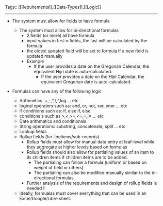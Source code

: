 Tags:: [[Requirements]],[[Data-Types]],[[Logic]]
_________________
- The system must allow for fields to have formula
	- The system must allow for bi-directional formulas
		- 2 fields (or more) all have formula
		- input values in first n fields, the last will be calculated by the formula
		- the oldest updated field will be set to formula if a new field is updated manually
		- Example
			- If the user provides a date on the Gregorian Calendar, the equivalent Hijri date is auto-calculated.
				- If the user provides a date on the Hijri Calendar, the equivalent Gregorian date is auto-calculated.

- Formulas can have any of the following logic
	- Arithmetics: +,-,*,/,^,log ... etc
	- logical operators such as: and, or, not, xor, xnor ... etc
	- if conditions such as: if, else if, else
	- conditionals such as >,<,>=,<=,=,!= ... etc
	- Date arithmatics and conditionals
	- String operations: substring, concatenate, split ... etc
	- Lookup fields
	- Rollup fields (for lineitems/sub-records)
		- Rollup fields must allow for manual data entry at leaf-level while they aggregate at higher levels based on formulas
		- Rollup fields should also allow for partialing values of an item to its children items if children items are to be added.
			- The partialing can follow a formula (uniform or based on weight of field or others)
			- The partialing can also be modified manually similar to the bi-directional formulas
		- Further analysis of the requirements and design of rollup fields is needed !!
	- Ideally, formualas must cover everything that can be used in an Excel/Google/Libre sheet.
